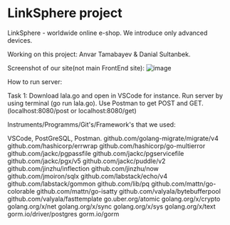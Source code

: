 # LinkSphere project
LinkSphere - worldwide online e-shop. We introduce only advanced devices.

Working on this project: Anvar Tamabayev & Danial Sultanbek.

Screenshot of our site(not main FrontEnd site):
![image](https://github.com/user-attachments/assets/4e8b3fd8-cd79-4e50-a6f1-fdee0dd42cae)


How to run server:

Task 1: 
Download lala.go and open in VSCode for instance. Run server by using terminal (go run lala.go). Use Postman to get POST and GET. (localhost:8080/post or localhost:8080/get)


Instruments/Programms/Git's/Framework's that we used: 

VSCode, PostGreSQL, Postman. 
github.com/golang-migrate/migrate/v4
github.com/hashicorp/errwrap
github.com/hashicorp/go-multierror
github.com/jackc/pgpassfile
github.com/jackc/pgservicefile
github.com/jackc/pgx/v5
github.com/jackc/puddle/v2
github.com/jinzhu/inflection
github.com/jinzhu/now
github.com/jmoiron/sqlx
github.com/labstack/echo/v4
github.com/labstack/gommon
github.com/lib/pq
github.com/mattn/go-colorable
github.com/mattn/go-isatty
github.com/valyala/bytebufferpool
github.com/valyala/fasttemplate
go.uber.org/atomic
golang.org/x/crypto
golang.org/x/net
golang.org/x/sync
golang.org/x/sys
golang.org/x/text
gorm.io/driver/postgres
gorm.io/gorm 
